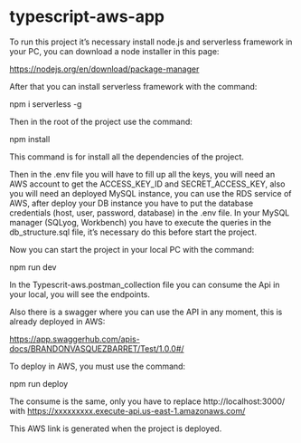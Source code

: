 # typescript-aws-app

To run this project it’s necessary install node.js and serverless framework in your PC, you can download a node installer in this page:

https://nodejs.org/en/download/package-manager

After that you can install serverless framework with the command:

npm i serverless -g

Then in the root of the project use the command:

npm install

This command is for install all the dependencies of the project. 

Then in the .env file you will have to fill up all the keys, you will need an AWS account to get the ACCESS_KEY_ID and SECRET_ACCESS_KEY, also you will need an deployed MySQL instance, you can use the RDS service of AWS, after deploy your DB instance you have to put the database credentials (host, user, password, database) in the .env file.
In your MySQL manager (SQLyog, Workbench) you have to execute the queries in the db_structure.sql file, it’s necessary do this before start the project. 

Now you can start the project in your local PC with the command:

npm run dev

In the Typescrit-aws.postman_collection file you can consume the Api in your local, you will see the endpoints.

Also there is a swagger where you can use the API in any moment, this is already deployed in AWS:

https://app.swaggerhub.com/apis-docs/BRANDONVASQUEZBARRET/Test/1.0.0#/

To deploy in AWS, you must use the command:

npm run deploy

The consume is the same, only you have to replace http://localhost:3000/ with https://xxxxxxxxx.execute-api.us-east-1.amazonaws.com/

This AWS link is generated when the project is deployed.
